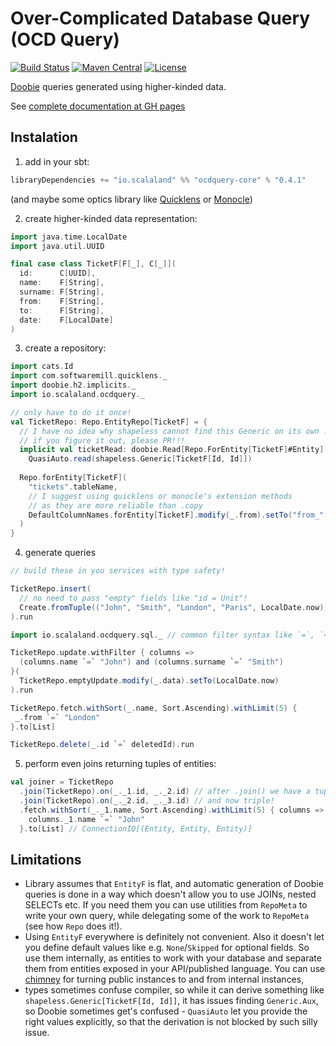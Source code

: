 # Over-Complicated Database Query (OCD Query)

[![Build Status](https://travis-ci.org/scalalandio/ocdquery.svg?branch=master)](https://travis-ci.org/scalalandio/ocdquery)
[![Maven Central](https://img.shields.io/maven-central/v/io.scalaland/ocdquery-core_2.12.svg)](http://search.maven.org/#search%7Cga%7C1%7Cocdquery)
[![License](http://img.shields.io/:license-Apache%202-green.svg)](http://www.apache.org/licenses/LICENSE-2.0.txt)

[Doobie](https://github.com/tpolecat/doobie/) queries generated using higher-kinded data.

See [complete documentation at GH pages](https://scalalandio.github.io/ocdquery/)

## Instalation

1. add in your sbt:
```scala
libraryDependencies += "io.scalaland" %% "ocdquery-core" % "0.4.1"
```
(and maybe some optics library like [Quicklens](https://github.com/softwaremill/quicklens)
or [Monocle](https://github.com/julien-truffaut/Monocle))

2. create higher-kinded data representation:

```scala
import java.time.LocalDate
import java.util.UUID

final case class TicketF[F[_], C[_]](
  id:      C[UUID],
  name:    F[String],
  surname: F[String],
  from:    F[String],
  to:      F[String],
  date:    F[LocalDate]
)
```

3. create a repository:

```scala
import cats.Id
import com.softwaremill.quicklens._
import doobie.h2.implicits._
import io.scalaland.ocdquery._

// only have to do it once!
val TicketRepo: Repo.EntityRepo[TicketF] = {
  // I have no idea why shapeless cannot find this Generic on its own :/
  // if you figure it out, please PR!!!
  implicit val ticketRead: doobie.Read[Repo.ForEntity[TicketF]#Entity] =
    QuasiAuto.read(shapeless.Generic[TicketF[Id, Id]])
    
  Repo.forEntity[TicketF](
    "tickets".tableName,
    // I suggest using quicklens or monocle's extension methods
    // as they are more reliable than .copy
    DefaultColumnNames.forEntity[TicketF].modify(_.from).setTo("from_".columnName)
  )
}
```

4. generate queries

```scala
// build these in you services with type safety!

TicketRepo.insert(
  // no need to pass "empty" fields like "id = Unit"!
  Create.fromTuple(("John", "Smith", "London", "Paris", LocalDate.now))
).run

import io.scalaland.ocdquery.sql._ // common filter syntax like `=`, `<>`

TicketRepo.update.withFilter { columns =>
  (columns.name `=` "John") and (columns.surname `=` "Smith")
}(
  TicketRepo.emptyUpdate.modify(_.data).setTo(LocalDate.now)
).run

TicketRepo.fetch.withSort(_.name, Sort.Ascending).withLimit(5) {
 _.from `=` "London"
}.to[List]

TicketRepo.delete(_.id `=` deletedId).run
```

5. perform even joins returning tuples of entities:

```scala
val joiner = TicketRepo
  .join(TicketRepo).on(_._1.id, _._2.id) // after .join() we have a tuple!
  .join(TicketRepo).on(_._2.id, _._3.id) // and now triple!
  .fetch.withSort(_._1.name, Sort.Ascending).withLimit(5) { columns =>
    columns._1.name `=` "John"
  }.to[List] // ConnectionIO[(Entity, Entity, Entity)]
```

## Limitations

* Library assumes that `EntityF` is flat, and automatic generation of Doobie queries is done in a way which doesn't
  allow you to use JOINs, nested SELECTs etc. If you need them you can use utilities from `RepoMeta` to write your own
  query, while delegating some of the work to `RepoMeta` (see how `Repo` does it!). 
* Using `EntityF` everywhere is definitely not convenient. Also it doesn't let you
  define default values like e.g. `None`/`Skipped` for optional fields. So use them
  internally, as entities to work with your database and separate them from
  entities exposed in your API/published language. You can use [chimney](https://github.com/scalalandio/chimney)
  for turning public instances to and from internal instances,
* types sometimes confuse compiler, so while it can derive something like `shapeless.Generic[TicketF[Id, Id]]`,
  it has issues finding `Generic.Aux`, so Doobie sometimes get's confused - `QuasiAuto` let you provide
  the right values explicitly, so that the derivation is not blocked by such silly issue. 
